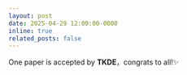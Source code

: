 ```yaml
---
layout: post
date: 2025-04-29 12:00:00-0000
inline: true
related_posts: false
---
```


One paper is accepted by <b>TKDE</b>，congrats to all!:sparkles: 
